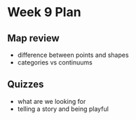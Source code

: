# Week 9 Plan

## Map review 

+ difference between points and shapes
+ categories vs continuums


## Quizzes

+ what are we looking for
+ telling a story and being playful
